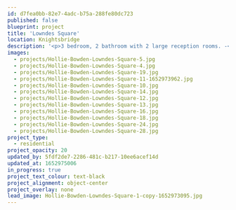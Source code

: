 ```yaml
---
id: d7fea0bb-82e7-4adc-b75a-288fe80dc723
published: false
blueprint: project
title: 'Lowndes Square'
location: Knightsbridge
description: '<p>3 bedroom, 2 bathroom with 2 large reception rooms. -<em> completing Spring 2021</em></p>'
images:
  - projects/Hollie-Bowden-Lowndes-Square-5.jpg
  - projects/Hollie-Bowden-Lowndes-Square-4.jpg
  - projects/Hollie-Bowden-Lowndes-Square-19.jpg
  - projects/Hollie-Bowden-Lowndes-Square-11-1652973962.jpg
  - projects/Hollie-Bowden-Lowndes-Square-10.jpg
  - projects/Hollie-Bowden-Lowndes-Square-14.jpg
  - projects/Hollie-Bowden-Lowndes-Square-12.jpg
  - projects/Hollie-Bowden-Lowndes-Square-13.jpg
  - projects/Hollie-Bowden-Lowndes-Square-16.jpg
  - projects/Hollie-Bowden-Lowndes-Square-18.jpg
  - projects/Hollie-Bowden-Lowndes-Square-24.jpg
  - projects/Hollie-Bowden-Lowndes-Square-28.jpg
project_type:
  - residential
project_opacity: 20
updated_by: 5fdf2de7-2286-481c-b217-10ee6acef14d
updated_at: 1652975006
in_progress: true
project_text_colour: text-black
project_alignment: object-center
project_overlay: none
lead_image: Hollie-Bowden-Lowndes-Square-1-copy-1652973095.jpg
---
```


